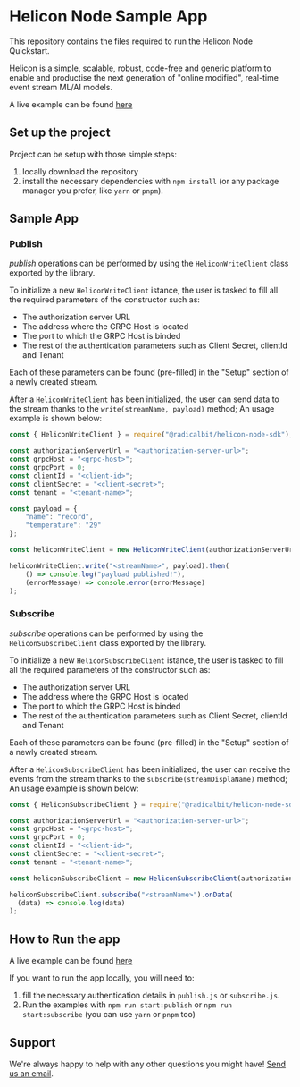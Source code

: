 # Helicon Node Sample App
This repository contains the files required to run the Helicon Node Quickstart.

Helicon is a simple, scalable, robust, code-free and generic platform to enable and productise the next generation of "online modified", real-time event stream ML/AI models.

A live example can be found [here](https://stackblitz.com/github/radicalbit/helicon-node-quickstart/)

## Set up the project

Project can be setup with those simple steps:
1. locally download the repository
2. install the necessary dependencies with `npm install` (or any package manager you prefer, like `yarn` or `pnpm`).

## Sample App
### Publish

_publish_ operations can be performed by using the `HeliconWriteClient` class exported by the library.

To initialize a new `HeliconWriteClient` istance, the user is tasked to fill all the required parameters of the constructor such as:

 - The authorization server URL
 - The address where the GRPC Host is located
 - The port to which the GRPC Host is binded
 - The rest of the authentication parameters such as Client Secret, clientId and Tenant

Each of these parameters can be found (pre-filled) in the "Setup" section of a newly created stream.

After a `HeliconWriteClient` has been initialized, the user can send data to the stream thanks to the `write(streamName, payload)` method; An usage example is shown below: 

```javascript
const { HeliconWriteClient } = require("@radicalbit/helicon-node-sdk");

const authorizationServerUrl = "<authorization-server-url>";
const grpcHost = "<grpc-host>";
const grpcPort = 0;
const clientId = "<client-id>";
const clientSecret = "<client-secret>";
const tenant = "<tenant-name>";

const payload = {
	"name": "record",
	"temperature": "29"
};

const heliconWriteClient = new HeliconWriteClient(authorizationServerUrl, grpcHost, grpcPort, clientId, clientSecret, tenant);

heliconWriteClient.write("<streamName>", payload).then(
	() => console.log("payload published!"),
	(errorMessage) => console.error(errorMessage)
);
```
### Subscribe

_subscribe_ operations can be performed by using the `HeliconSubscribeClient` class exported by the library.

To initialize a new `HeliconSubscribeClient` istance, the user is tasked to fill all the required parameters of the constructor such as:

 - The authorization server URL
 - The address where the GRPC Host is located
 - The port to which the GRPC Host is binded
 - The rest of the authentication parameters such as Client Secret, clientId and Tenant

Each of these parameters can be found (pre-filled) in the "Setup" section of a newly created stream.

After a `HeliconSubscribeClient` has been initialized, the user can receive the events from the stream thanks to the `subscribe(streamDisplaName)` method; An usage example is shown below: 

```javascript
const { HeliconSubscribeClient } = require("@radicalbit/helicon-node-sdk");

const authorizationServerUrl = "<authorization-server-url>";
const grpcHost = "<grpc-host>";
const grpcPort = 0;
const clientId = "<client-id>";
const clientSecret = "<client-secret>";
const tenant = "<tenant-name>";

const heliconSubscribeClient = new HeliconSubscribeClient(authorizationServerUrl, grpcHost, grpcPort, clientId, clientSecret, tenant);

heliconSubscribeClient.subscribe("<streamName>").onData(
  (data) => console.log(data)
);
```
## How to Run the app

A live example can be found [here](https://stackblitz.com/github/radicalbit/helicon-node-quickstart/)

If you want to run the app locally, you will need to:
1. fill the necessary authentication details in `publish.js` or `subscribe.js`.
2. Run the examples with `npm run start:publish` or `npm run start:subscribe` (you can use `yarn` or `pnpm` too)


## Support
We're always happy to help with any other questions you might have! [Send us an email](mailto:support@radicalbit.io).
 
